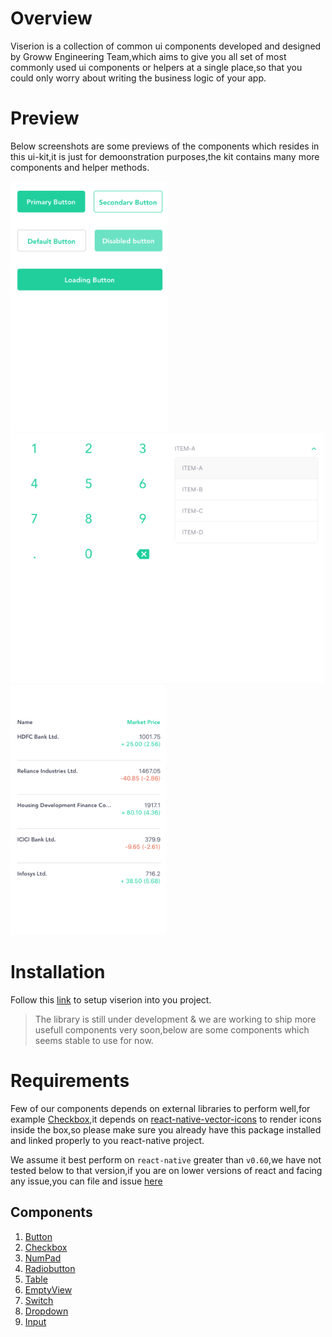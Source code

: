 # Overview

Viserion is a collection of common ui components developed and designed by Groww Engineering Team,which aims to give you all set of most commonly used ui components or helpers at a single place,so that you could only worry about writing the business logic of your app.

# Preview

Below screenshots are some previews of the components which resides in this ui-kit,it is just for demoonstration purposes,the kit contains many more components and helper methods.

 <img src="documentation/static/img/ButtonScreen.png" height="400"/><img src="documentation/static/img/NumpadScreen.png" height="400"/><img src="documentation/static/img/DropdownScreen.png" height="400"/> <img src="documentation/static/img/TableScreen.png" height="400" />

# Installation

Follow this [link](https://groww.github.io/viserion/docs/getting-started) to setup viserion into you project.

> The library is still under development & we are working to ship more usefull components very soon,below are some components which seems stable to use for now.

# Requirements

Few of our components depends on external libraries to perform well,for example [Checkbox](https://groww.github.io/viserion/docs/checkbox),it depends on [react-native-vector-icons](https://www.npmjs.com/package/react-native-vector-icons) to render icons inside the box,so please make sure you already have this package installed and linked properly to you react-native project.

We assume it best perform on `react-native` greater than `v0.60`,we have not tested below to that version,if you are on lower versions of react and facing any issue,you can file and issue [here](https://github.com/Groww/viserion/issues/new)

## Components

1. [Button](https://groww.github.io/viserion/docs/button)
2. [Checkbox](https://groww.github.io/viserion/docs/checkbox)
3. [NumPad](https://groww.github.io/viserion/docs/numpad)
4. [Radiobutton](https://groww.github.io/viserion/docs/checkbox)
5. [Table](https://groww.github.io/viserion/docs/table)
6. [EmptyView](https://groww.github.io/viserion/docs/emptyview)
7. [Switch](https://groww.github.io/viserion/docs/switch)
8. [Dropdown](https://groww.github.io/viserion/docs/dropdown)
9. [Input](https://groww.github.io/viserion/docs/input)


